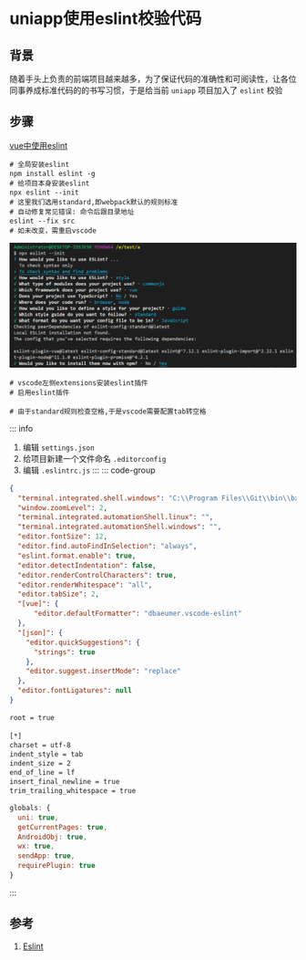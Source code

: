 # uniapp使用eslint校验代码

## 背景
随着手头上负责的前端项目越来越多，为了保证代码的准确性和可阅读性，让各位同事养成标准代码的的书写习惯，于是给当前 `uniapp` 项目加入了 `eslint` 校验


## 步骤
[vue中使用eslint](/Articles/Node/使用vue-cli搭建vue项目)
```shell
# 全局安装eslint
npm install eslint -g
# 给项目本身安装eslint
npx eslint --init
# 这里我们选用standard,即webpack默认的规则标准
# 自动修复常见错误: 命令后跟目录地址
eslint --fix src
# 如未改变，需重启vscode
```
![步骤图](/Images/JS/uniapp使用eslint校验代码/console_01.jpg '步骤图')

```shell
# vscode左侧extensions安装eslint插件
# 启用eslint插件

# 由于standard规则检查空格,于是vscode需要配置tab转空格
```

::: info
1. 编辑 `settings.json`
1. 给项目新建一个文件命名 `.editorconfig`
1. 编辑 `.eslintrc.js`
::: 
::: code-group
```json [settings.json]
{
  "terminal.integrated.shell.windows": "C:\\Program Files\\Git\\bin\\bash.exe",
  "window.zoomLevel": 2,
  "terminal.integrated.automationShell.linux": "",
  "terminal.integrated.automationShell.windows": "",
  "editor.fontSize": 12,
  "editor.find.autoFindInSelection": "always",
  "eslint.format.enable": true,
  "editor.detectIndentation": false,
  "editor.renderControlCharacters": true,
  "editor.renderWhitespace": "all",
  "editor.tabSize": 2,
  "[vue]": {
      "editor.defaultFormatter": "dbaeumer.vscode-eslint"
  },
  "[json]": {
    "editor.quickSuggestions": {
      "strings": true
    },
    "editor.suggest.insertMode": "replace"
  },
  "editor.fontLigatures": null
}
```
```shell [.editorconfig]
root = true

[*]
charset = utf-8
indent_style = tab
indent_size = 2
end_of_line = lf
insert_final_newline = true
trim_trailing_whitespace = true
```
```js [.eslintrc.js]
globals: {
  uni: true,
  getCurrentPages: true,
  AndroidObj: true,
  wx: true,
  sendApp: true,
  requirePlugin: true
}
```
:::

## 参考
1. [Eslint](https://eslint.bootcss.com/)

